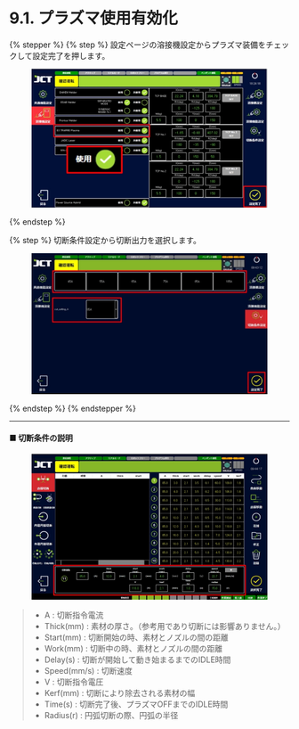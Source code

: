 # 9.1. プラズマ使用有効化

{% stepper %}
{% step %}
設定ページの溶接機設定からプラズマ装備をチェックして設定完了を押します。

<figure><img src="../img/chapter9/section9.1.1.jpg" alt=""><figcaption></figcaption></figure>
{% endstep %}

{% step %}
切断条件設定から切断出力を選択します。

<figure><img src="../img/chapter9/section9.1.2.jpg" alt=""><figcaption></figcaption></figure>
{% endstep %}
{% endstepper %}



***

#### ■ 切断条件の説明

<figure><img src="../img/chapter9/section9.1.3.jpg" alt=""><figcaption></figcaption></figure>

> * A : 切断指令電流
> * Thick(mm) : 素材の厚さ。（参考用であり切断には影響ありません。）
> * Start(mm) : 切断開始の時、素材とノズルの間の距離
> * Work(mm) : 切断中の時、素材とノズルの間の距離
> * Delay(s) : 切断が開始して動き始まるまでのIDLE時間
> * Speed(mm/s) : 切断速度
> * V : 切断指令電圧
> * Kerf(mm) : 切断により除去される素材の幅
> * Time(s) : 切断完了後、プラズマOFFまでのIDLE時間
> * Radius(r) : 円弧切断の際、円弧の半径
